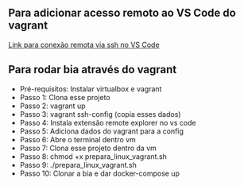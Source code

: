 ## Para adicionar acesso remoto ao VS Code do vagrant

[Link para conexão remota via ssh no VS Code](https://medium.com/@lizrice/ssh-to-vagrant-from-vscode-5b2c5996bc0e#:~:text=ssh%2Fconfig%20.,machine%20name%20that%20Vagrant%20assigned)

## Para rodar bia através do vagrant
- Pré-requisitos: Instalar virtualbox e vagrant
- Passo 1: Clona esse projeto
- Passo 2: vagrant up
- Passo 3: vagrant ssh-config (copia esses dados)
- Passo 4: Instala extensão remote explorer no vs code
- Passo 5: Adiciona dados do vagrant para a config
- Passo 6: Abre o terminal dentro vm 
- Passo 7: Clona esse projeto dentro da vm
- Passo 8: chmod +x prepara_linux_vagrant.sh 
- Passo 9: ./prepara_linux_vagrant.sh
- Passo 10: Clonar a bia e dar docker-compose up
